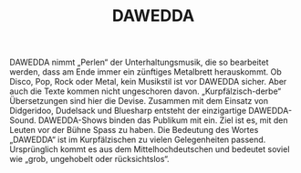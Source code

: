 ﻿---
layout: band
title: DAWEDDA
website: http://www.dawedda.de
style: Rock/Metal von original Kurpfälzischer Mundart
logo: bandlogo.png
picture: bandfoto.jpg
year: 2017
day: saturday
stagetime: Samstag, 08. Juli 2017, 19:00 Uhr
vimeo:
youtube:  https://youtu.be/jtepq07N7s4 / https://youtu.be/fhtV128QkJs
spotify: 
soudcloud: 
bandcamp: 
flickr: 
---
DAWEDDA nimmt „Perlen“ der Unterhaltungsmusik, die so bearbeitet werden, dass am Ende immer ein zünftiges Metalbrett herauskommt. Ob Disco, Pop, Rock oder Metal, kein Musikstil ist vor DAWEDDA sicher. Aber auch die Texte kommen nicht ungeschoren davon. „Kurpfälzisch-derbe“ Übersetzungen sind hier die Devise. Zusammen mit dem Einsatz von Didgeridoo, Dudelsack und Bluesharp entsteht der einzigartige DAWEDDA-Sound. DAWEDDA-Shows binden das Publikum mit ein. Ziel ist es, mit den Leuten vor der Bühne Spass zu haben. Die Bedeutung des Wortes „DAWEDDA“ ist im Kurpfälzischen zu vielen Gelegenheiten passend. Ursprünglich kommt es aus dem Mittelhochdeutschen und bedeutet soviel wie „grob, ungehobelt oder rücksichtslos“.